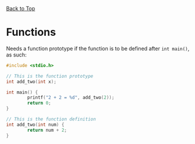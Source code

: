 [Back to Top](index)

# Functions

Needs a function prototype if the function is to be defined after `int
main()`, as such:

```c
#include <stdio.h>

// This is the function prototype
int add_two(int x);

int main() {
        printf("2 + 2 = %d", add_two(2));
        return 0;
}

// This is the function definition
int add_two(int num) {
        return num + 2;
} 
```
